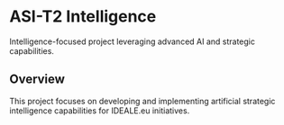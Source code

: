 # ASI-T2 Intelligence

Intelligence-focused project leveraging advanced AI and strategic capabilities.

## Overview
This project focuses on developing and implementing artificial strategic intelligence capabilities for IDEALE.eu initiatives.
